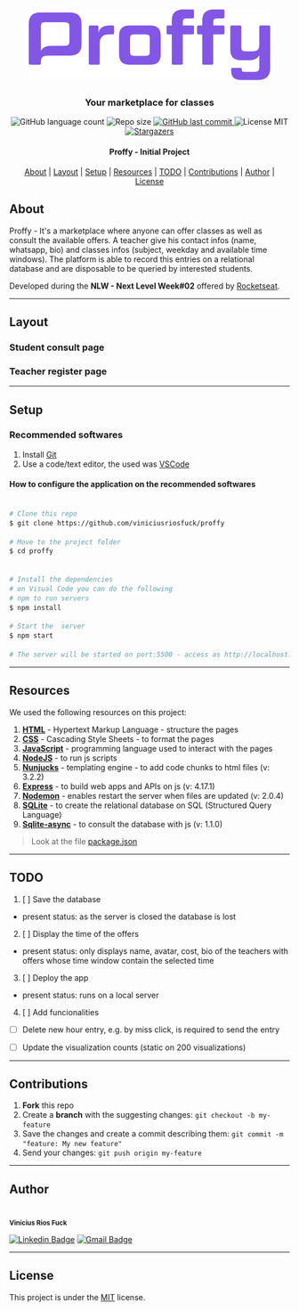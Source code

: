 <!-- LOGO  -->
<h1 align="center" >
    <img alt="Proffy Logo" src="/public/images/logo.png" />
</h1>

<!-- SLOGAN -->
<h3 align="center">
    Your marketplace for classes
</h3>

<!-- BADGES -->
<p align="center">
  <img alt="GitHub language count" src="https://img.shields.io/github/languages/count/viniciusriosfuck/proffy?color=%2304D361">

  <img alt="Repo size" src="https://img.shields.io/github/repo-size/viniciusriosfuck/proffy">

  <a href="https://github.com/viniciusriosfuck/README-proffy/commits/master">
    <img alt="GitHub last commit" src="https://img.shields.io/github/last-commit/viniciusriosfuck/proffy?color=%4d0000">
  </a>
    
   <img alt="License MIT" src="https://img.shields.io/badge/license-MIT-8622f8">

   <a href="https://github.com/viniciusriosfuck/proffy/stargazers">
    <img alt="Stargazers" src="https://img.shields.io/github/stars/viniciusriosfuck/proffy?style=social">
  </a>

</p>

<!-- <h1 align="center">
    <img alt="NextLevelWeek#02" title="#NextLevelWeek#02" src="/public/images/home-page.png" />
</h1> -->

<h4 align="center"> 
	Proffy - Initial Project
</h4>

<p align="center">
	<a href="#-about">About</a> |
	<a href="#-layout">Layout</a> | 
 	<a href="#-setup">Setup</a> | 
  	<a href="#-resources">Resources</a> |
  	<a href="#-todo">TODO</a> |
  	<a href="#-contributions">Contributions</a> | 
 	<a href="#-author">Author</a> | 
 	<a href="#user-content--license">License</a>
</p>


## About

Proffy - It's a marketplace where anyone can offer classes as well as consult the available offers. A teacher give his contact infos (name, whatsapp, bio) and classes infos (subject, weekday and available time windows). The platform is able to record this entries on a relational database and are disposable to be queried by interested students.

Developed during the **NLW - Next Level Week#02** offered by [Rocketseat](https://rocketseat.com.br/).

---

## Layout

###  Student consult page

<!-- <p align="center" style="display: flex; align-items: flex-start; justify-content: center;">
  	<img alt="Student consult page" src="/public/images/study-page.png" width="100%">
</p> -->

###  Teacher register page

<!-- <p align="center" style="display: flex; align-items: flex-start; justify-content: center;">
  	<img alt="Teacher register page" src="/public/images/give-classes-fullpage.png" width="100%">
</p> -->

---

## Setup

### Recommended softwares

1. Install [Git](https://git-scm.com)
2. Use a code/text editor, the used was [VSCode](https://code.visualstudio.com/)



#### How to configure the application on the recommended softwares

```bash

# Clone this repo
$ git clone https://github.com/viniciusriosfuck/proffy

# Move to the project folder
$ cd proffy


# Install the dependencies
# on Visual Code you can do the following
# npm to run servers
$ npm install

# Start the  server
$ npm start

# The server will be started on port:5500 - access as http://localhost:5500 
```

---

## Resources

We used the following resources on this project:

1. **[HTML](https://developer.mozilla.org/pt-BR/docs/Web/HTML)** - Hypertext Markup Language - structure the pages
2. **[CSS](https://developer.mozilla.org/pt-BR/docs/Web/CSS)** - Cascading Style Sheets - to format the pages
3. **[JavaScript](https://www.javascript.com)** - programming language used to interact with the pages
 1. **[NodeJS](https://nodejs.org/en/)** - to run js scripts
 2. **[Nunjucks](https://github.com/mozilla/nunjucks)** - templating engine - to add code chunks to html files (v: 3.2.2)
 3. **[Express](https://expressjs.com/)** - to build web apps and APIs on js (v: 4.17.1)
 4. **[Nodemon](https://github.com/remy/nodemon)** - enables restart the server when files are updated (v: 2.0.4)
4. **[SQLite](https://www.sqlite.org/index.html)** - to create the relational database on SQL (Structured Query Language)
 1. **[Sqlite-async](https://www.npmjs.com/package/sqlite-async)** - to consult the database with js (v: 1.1.0)


> Look at the file [package.json](https://github.com/viniciusriosfuck/proffy/blob/master/package.json)


---
## TODO

1. [ ] Save the database
 * present status: as the server is closed the database is lost
2. [ ] Display the time of the offers
 * present status: only displays name, avatar, cost, bio of the teachers with offers whose time window contain the selected time
3. [ ] Deploy the app
 * present status: runs on a local server
4. [ ] Add funcionalities
 * [ ] Delete new hour entry, e.g. by miss click, is required to send the entry
 * [ ] Update the visualization counts (static on 200 visualizations) 


---
## Contributions

1. **Fork** this repo
2. Create a **branch** with the suggesting changes: `git checkout -b my-feature`
3. Save the changes and create a commit describing them: `git commit -m "feature: My new feature"`
4. Send your changes: `git push origin my-feature`

---

## Author

 <img style="border-radius: 50%;" src="https://avatars2.githubusercontent.com/u/63118219?s=460&u=58cda92df811710a1deb1dcd1b60e32524e0380c&v=4" width="100px;" alt=""/>
 <br />
 <sub><b>Vinícius Rios Fuck</b></sub>
 <br />

[![Linkedin Badge](https://img.shields.io/badge/-viniciusriosfuck-black?style=flat-square&logo=Linkedin&logoColor=white&link=https://www.linkedin.com/in/viniciusriosfuck/)](https://www.linkedin.com/in/viniciusriosfuck/) 
[![Gmail Badge](https://img.shields.io/badge/-viniciusrf1992@gmail.com-black?style=flat-square&logo=Gmail&logoColor=white&link=mailto:viniciusrf1992@gmail.com)](mailto:viniciusrf1992@gmail.com)

---

## License

This project is under the [MIT](./LICENSE.md) license.
